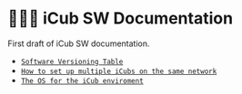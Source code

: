 # 👨🏻‍💻 iCub SW Documentation
First draft of iCub SW documentation.

- [`Software Versioning Table`](./sw_versioning_table/index.md)
- [`How to set up multiple iCubs on the same network`](./icub_setup_multiple_robots/index.md)
- [`The OS for the iCub enviroment`](./icub_operating_systems/index.md)
